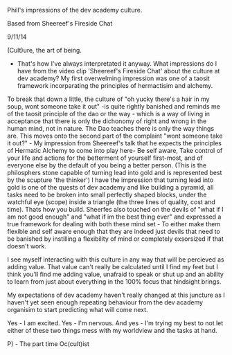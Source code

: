 Phill's impressions of the dev academy culture.

Based from Sheereef's Fireside Chat

9/11/14

(Cult)ure, the art of being. 

- That's how I've always interpretated it anyway. 
What impressions do I have from the video clip 'Sheereef's Fireside Chat' about the culture at dev academy?
My first overwelming impression was one of a taosit framework incorparating the principles of hermactisim and alchemy. 

To break that down a little, the culture of "oh yucky there's a hair in my soup, wont someone take it out" -is quite rightly banished and reminds me of the taosit principle of the dao or the way - which is a way of living in acceptance that there is only the dichonomy of right and wrong in the human mind, not in nature. The Dao teaches there is only the way things are. 
This moves onto the second part of the complaint "wont someone take it out?" - My impression from Sheereef's talk that he expects the principles of Hermatic Alchemy to come into play here- Be self aware, Take control of your life and actions for the betterment of yourself first-most, and of everyone else by the default of you being a better person. 
(This is the philosphers stone capable of turning lead into gold and is represented best by the scupture 'the thinker')
I have the impression that turning lead into gold is one of the quests of dev academy and like building a pyramid, all tasks need to be broken into small perfectly shaped blocks, under the watchful eye (scope) inside a triangle (the three lines of quality, cost and time). Thats how you build.
Sheerfes also touched on the devils of "what if I am not good enough" and "what if im the best thing ever" and expressed a true framework for dealing with both these mind set - To either make them flexible and self aware enough that they are indeed just devils that need to be banished by instilling a flexibility of mind or completely exsorsized if that doesn't work.

I see myself interacting with this culture in any way that will be percieved as adding value. That value can't really be calculated until I find my feet but I think you'll find me adding value, unafraid to speak or shut up and an ability to learn from just about everything in the 100% focus that hindsight brings.

My expectations of dev academy haven't really changed at this juncture as I haven't yet seen enough repeating behaviour from the dev academy organisim to start predicting what will come next. 

Yes - I am excited. Yes - I'm nervous. And yes - I'm trying my best to not let either of these two things mess with my worldview and the tasks at hand.


P) - The part time Oc(cult)ist